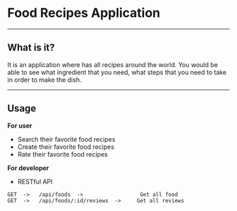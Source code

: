 # Food Recipes Application

---

## What is it?
It is an application where has all recipes around the world. You would be able to see what ingredient that you need, what steps that you need to take in order to make the dish.



----
## Usage
**For user**

* Search their favorite food recipes
* Create their favorite food recipes
* Rate their favorite food recipes


**For developer**

* RESTful API
 
>

    GET  ->   /api/foods  ->                  Get all food
    GET  ->   /api/foods/:id/reviews  ->     Get all reviews




